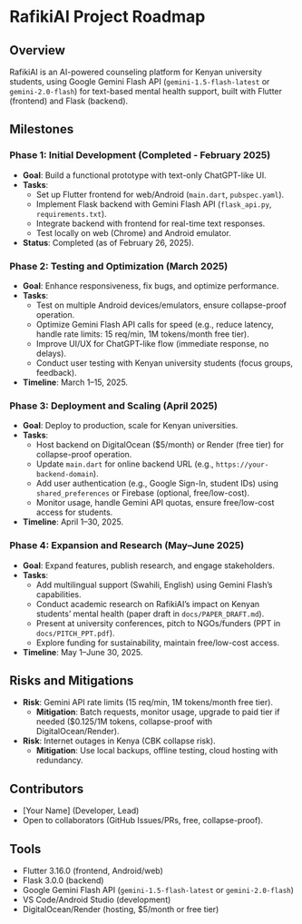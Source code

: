 # RafikiAI Project Roadmap

## Overview
RafikiAI is an AI-powered counseling platform for Kenyan university students, using Google Gemini Flash API (`gemini-1.5-flash-latest` or `gemini-2.0-flash`) for text-based mental health support, built with Flutter (frontend) and Flask (backend).

## Milestones

### Phase 1: Initial Development (Completed - February 2025)
- **Goal**: Build a functional prototype with text-only ChatGPT-like UI.
- **Tasks**:
  - Set up Flutter frontend for web/Android (`main.dart`, `pubspec.yaml`).
  - Implement Flask backend with Gemini Flash API (`flask_api.py`, `requirements.txt`).
  - Integrate backend with frontend for real-time text responses.
  - Test locally on web (Chrome) and Android emulator.
- **Status**: Completed (as of February 26, 2025).

### Phase 2: Testing and Optimization (March 2025)
- **Goal**: Enhance responsiveness, fix bugs, and optimize performance.
- **Tasks**:
  - Test on multiple Android devices/emulators, ensure collapse-proof operation.
  - Optimize Gemini Flash API calls for speed (e.g., reduce latency, handle rate limits: 15 req/min, 1M tokens/month free tier).
  - Improve UI/UX for ChatGPT-like flow (immediate response, no delays).
  - Conduct user testing with Kenyan university students (focus groups, feedback).
- **Timeline**: March 1–15, 2025.

### Phase 3: Deployment and Scaling (April 2025)
- **Goal**: Deploy to production, scale for Kenyan universities.
- **Tasks**:
  - Host backend on DigitalOcean ($5/month) or Render (free tier) for collapse-proof operation.
  - Update `main.dart` for online backend URL (e.g., `https://your-backend-domain`).
  - Add user authentication (e.g., Google Sign-In, student IDs) using `shared_preferences` or Firebase (optional, free/low-cost).
  - Monitor usage, handle Gemini API quotas, ensure free/low-cost access for students.
- **Timeline**: April 1–30, 2025.

### Phase 4: Expansion and Research (May–June 2025)
- **Goal**: Expand features, publish research, and engage stakeholders.
- **Tasks**:
  - Add multilingual support (Swahili, English) using Gemini Flash’s capabilities.
  - Conduct academic research on RafikiAI’s impact on Kenyan students’ mental health (paper draft in `docs/PAPER_DRAFT.md`).
  - Present at university conferences, pitch to NGOs/funders (PPT in `docs/PITCH_PPT.pdf`).
  - Explore funding for sustainability, maintain free/low-cost access.
- **Timeline**: May 1–June 30, 2025.

## Risks and Mitigations
- **Risk**: Gemini API rate limits (15 req/min, 1M tokens/month free tier).
  - **Mitigation**: Batch requests, monitor usage, upgrade to paid tier if needed ($0.125/1M tokens, collapse-proof with DigitalOcean/Render).
- **Risk**: Internet outages in Kenya (CBK collapse risk).
  - **Mitigation**: Use local backups, offline testing, cloud hosting with redundancy.

## Contributors
- [Your Name] (Developer, Lead)
- Open to collaborators (GitHub Issues/PRs, free, collapse-proof).

## Tools
- Flutter 3.16.0 (frontend, Android/web)
- Flask 3.0.0 (backend)
- Google Gemini Flash API (`gemini-1.5-flash-latest` or `gemini-2.0-flash`)
- VS Code/Android Studio (development)
- DigitalOcean/Render (hosting, $5/month or free tier)